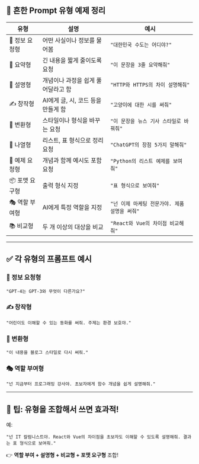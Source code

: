 🧭 흔한 Prompt 유형 예제 정리
---------------------

| 유형 | 설명 | 예시 |
| --- | --- | --- |
| 🎯 정보 요청형 | 어떤 사실이나 정보를 물어봄 | `"대한민국 수도는 어디야?"` |
| 🧾 요약형 | 긴 내용을 짧게 줄이도록 요청 | `"이 문장을 3줄 요약해줘"` |
| 🧠 설명형 | 개념이나 과정을 쉽게 풀어달라고 함 | `"HTTP와 HTTPS의 차이 설명해줘"` |
| ✍️ 창작형 | AI에게 글, 시, 코드 등을 만들게 함 | `"고양이에 대한 시를 써줘"` |
| 🔄 변환형 | 스타일이나 형식을 바꾸는 요청 | `"이 문장을 뉴스 기사 스타일로 바꿔줘"` |
| 🔢 나열형 | 리스트, 표 형식으로 정리 요청 | `"ChatGPT의 장점 5가지 말해줘"` |
| 🧪 예제 요청형 | 개념과 함께 예시도 포함 요청 | `"Python의 리스트 예제를 보여줘"` |
| 📦 포맷 요구형 | 출력 형식 지정 | `"표 형식으로 보여줘"` |
| 🎭 역할 부여형 | AI에게 특정 역할을 지정 | `"넌 이제 마케팅 전문가야. 제품 설명을 써줘"` |
| 📚 비교형 | 두 개 이상의 대상을 비교 | `"React와 Vue의 차이점 비교해줘"` |

* * *

✅ 각 유형의 프롬프트 예시
---------------

### 🎯 정보 요청형

```plaintext
"GPT-4는 GPT-3와 무엇이 다른가요?"
```

### ✍️ 창작형

```plaintext
"어린이도 이해할 수 있는 동화를 써줘. 주제는 환경 보호야."
```

### 🔄 변환형

```plaintext
"이 내용을 블로그 스타일로 다시 써줘."
```

### 🎭 역할 부여형

```plaintext
"넌 지금부터 프로그래밍 강사야. 초보자에게 함수 개념을 쉽게 설명해줘."
```

* * *

📌 팁: 유형을 조합해서 쓰면 효과적!
----------------------------

예:

```plaintext
"넌 IT 칼럼니스트야. React와 Vue의 차이점을 초보자도 이해할 수 있도록 설명해줘. 결과는 표 형식으로 보여줘."
```

👉 **역할 부여 + 설명형 + 비교형 + 포맷 요구형** 조합!

